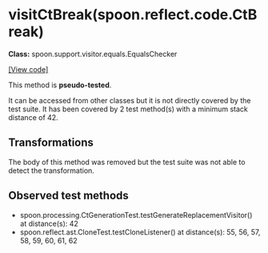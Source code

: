 # visitCtBreak(spoon.reflect.code.CtBreak)

**Class:** spoon.support.visitor.equals.EqualsChecker

[[View code]](https://github.com/INRIA/spoon/blob/fd878bc71b73fc1da82356eaa6578f760c70f0de/src/main/java//spoon/support/visitor/equals/EqualsChecker.java#L177)

This method is **pseudo-tested**.


It can be accessed from other classes but it is not directly covered by the test suite. 
It has been covered by 2 test method(s) with a minimum stack distance of 42.

## Transformations

The body of this method was removed but the test suite was not able to detect the transformation.



## Observed test methods

* spoon.processing.CtGenerationTest.testGenerateReplacementVisitor() at distance(s): 42
* spoon.reflect.ast.CloneTest.testCloneListener() at distance(s): 55, 56, 57, 58, 59, 60, 61, 62

